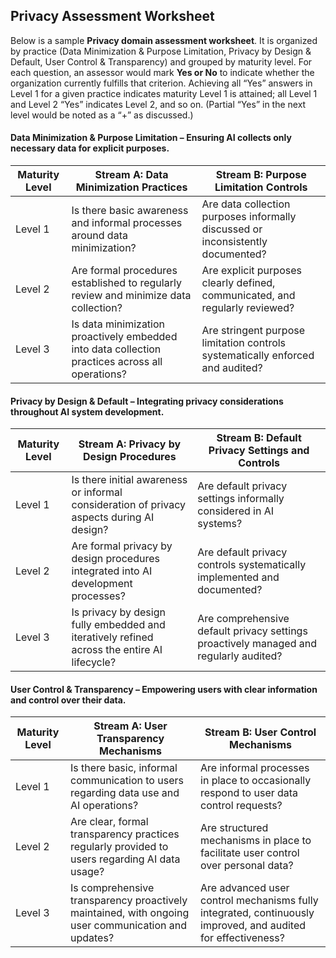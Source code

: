 ## Privacy Assessment Worksheet

Below is a sample **Privacy domain assessment worksheet**. It is organized by practice (Data Minimization & Purpose Limitation, Privacy by Design & Default, User Control & Transparency) and grouped by maturity level. For each question, an assessor would mark **Yes or No** to indicate whether the organization currently fulfills that criterion. Achieving all “Yes” answers in Level 1 for a given practice indicates maturity Level 1 is attained; all Level 1 and Level 2 “Yes” indicates Level 2, and so on. (Partial “Yes” in the next level would be noted as a “+” as discussed.)

#### Data Minimization & Purpose Limitation – Ensuring AI collects only necessary data for explicit purposes.

| Maturity Level | Stream A: Data Minimization Practices                                                           | Stream B: Purpose Limitation Controls                                           |
| -------------- | ----------------------------------------------------------------------------------------------- | ------------------------------------------------------------------------------- |
| Level 1        | Is there basic awareness and informal processes around data minimization?                       | Are data collection purposes informally discussed or inconsistently documented? |
| Level 2        | Are formal procedures established to regularly review and minimize data collection?             | Are explicit purposes clearly defined, communicated, and regularly reviewed?    |
| Level 3        | Is data minimization proactively embedded into data collection practices across all operations? | Are stringent purpose limitation controls systematically enforced and audited?  |

#### Privacy by Design & Default – Integrating privacy considerations throughout AI system development.

| Maturity Level | Stream A: Privacy by Design Procedures                                                      | Stream B: Default Privacy Settings and Controls                                       |
| -------------- |---------------------------------------------------------------------------------------------| ------------------------------------------------------------------------------------- |
| Level 1        | Is there initial awareness or informal consideration of privacy aspects during AI design?   | Are default privacy settings informally considered in AI systems?                     |
| Level 2        | Are formal privacy by design procedures integrated into AI development processes?           | Are default privacy controls systematically implemented and documented?               |
| Level 3        | Is privacy by design fully embedded and iteratively refined across the entire AI lifecycle? | Are comprehensive default privacy settings proactively managed and regularly audited? |

#### User Control & Transparency – Empowering users with clear information and control over their data.

| Maturity Level | Stream A: User Transparency Mechanisms                                                             | Stream B: User Control Mechanisms                                                                            |
| -------------- | -------------------------------------------------------------------------------------------------- | ------------------------------------------------------------------------------------------------------------ |
| Level 1        | Is there basic, informal communication to users regarding data use and AI operations?              | Are informal processes in place to occasionally respond to user data control requests?                       |
| Level 2        | Are clear, formal transparency practices regularly provided to users regarding AI data usage?      | Are structured mechanisms in place to facilitate user control over personal data?                            |
| Level 3        | Is comprehensive transparency proactively maintained, with ongoing user communication and updates? | Are advanced user control mechanisms fully integrated, continuously improved, and audited for effectiveness? |

